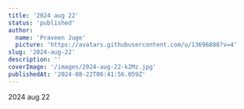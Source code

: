 ```yaml
---
title: '2024 aug 22'
status: 'published'
author:
  name: 'Praveen Juge'
  picture: 'https://avatars.githubusercontent.com/u/13696888?v=4'
slug: '2024-aug-22'
description: ''
coverImage: '/images/2024-aug-22-k2Mz.jpg'
publishedAt: '2024-08-22T06:41:56.059Z'
---
```


2024 aug 22